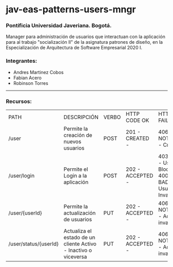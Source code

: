 # jav-eas-patterns-users-mngr

### Pontificia Universidad Javeriana. Bogotá.

Manager para administración de usuarios que interactuan con la aplicación para al trabajo "socialización II" de la asignatura patrones 
de diseño, en la Especialización de Arquitectura de Software Empresarial 2020 I.

### Integrantes:

* Andres Martinez Cobos
* Fabian Acero
* Robinson Torres

* * *

### Recursos:

<table>
    <tr>
        <td>PATH</td>
        <td>DESCRIPCIÓN</td>
        <td>VERBO</td>
        <td>HTTP CODE OK</td>
        <td>HTTP CODES FAILED</td>
    </tr>
    <tr>
        <td>/user</td>
        <td>Permite la creación de nuevos usuarios</td>
        <td>POST</td>
        <td>201 - CREATED -</td>
        <td>406 - NOT_ACCEPTABLE - Creción invalida</td>
    </tr>
    <tr>
        <td>/user/login</td>
        <td>Permite el Login a la aplicación</td>
        <td>POST</td>
        <td>202 - ACCEPTED -</td>
        <td>403 - FORBIDDEN - Usuario Bloqueado <br>
            400 - BAD_REQUEST - Usuario o Clave Invalida</td>
    </tr>
    <tr>
        <td>/user/{userId}</td>
        <td>Permite la actualización de usuarios</td>
        <td>PUT</td>
        <td>202 - ACCEPTED -</td>
        <td>406 - NOT_ACCEPTABLE - Actualización invalida</td>
    </tr>
    <tr>
        <td>/user/status/{userId}</td>
        <td>Actualiza el estado de un cliente Activo - Inactivo o viceversa</td>
        <td>PUT</td>
        <td>202 - ACCEPTED -</td>
        <td>406 - NOT_ACCEPTABLE - Actualización invalida</td>
    </tr>
</table>

